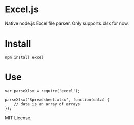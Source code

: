 Excel.js
========

Native node.js Excel file parser. Only supports xlsx for now.

Install
=======
    npm install excel

Use
====
    var parseXlsx = require('excel');

    parseXlsx('Spreadsheet.xlsx', function(data) {
        // data is an array of arrays
    });
    
MIT License.